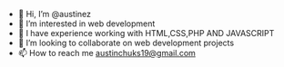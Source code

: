 - 👋 Hi, I’m @austinez
- 👀 I’m interested in web development
- 🌱 I have experience working with HTML,CSS,PHP AND JAVASCRIPT
- 💞️ I’m looking to collaborate on web development projects
- 📫 How to reach me austinchuks19@gmail.com

<!---
austinez/austinez is a ✨ special ✨ repository because its `README.md` (this file) appears on your GitHub profile.
You can click the Preview link to take a look at your changes.
--->
